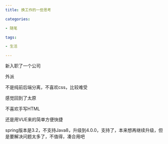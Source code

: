```yaml
---
title: 换工作的一些思考

categories: 

- 随笔

tags: 

- 生活

---
```


新入职了一个公司

外派

不是纯前后端分离，不喜欢css，比较难受

感觉回到了太原

不喜欢手写HTML

还是用VUE来的简单方便快捷

spring版本是3.2，不支持Java8，升级到4.0.0，支持了，本来想再继续升级，但是要解决问题太多了，不值得，凑合用吧

